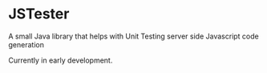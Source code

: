 JSTester
========

A small Java library that helps with Unit Testing server side Javascript code generation

Currently in early development.
